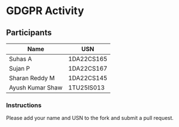 # GDGPR Activity

## Participants

| Name   | USN        |
|--------|------------|
| Suhas A| 1DA22CS165 |
| Sujan P| 1DA22CS167 |
| Sharan Reddy M| 1DA22CS145|
| Ayush Kumar Shaw| 1TU25IS013|
### Instructions
Please add your name and USN to the fork and submit a pull request.

